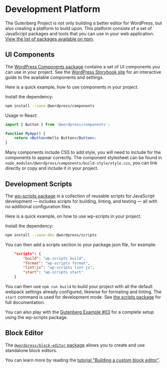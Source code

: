 # Development Platform

The Gutenberg Project is not only building a better editor for WordPress, but also creating a platform to build upon. This platform consists of a set of JavaScript packages and tools that you can use in your web application. [View the list of packages available on npm](https://www.npmjs.com/org/wordpress).

## UI Components

The [WordPress Components package](/packages/components/README.md) contains a set of UI components you can use in your project. See the [WordPress Storybook site](https://wordpress.github.io/gutenberg/) for an interactive guide to the available components and settings.

Here is a quick example, how to use components in your project.

Install the dependency:

```bash
npm install --save @wordpress/components
```

Usage in React:

```jsx
import { Button } from '@wordpress/components';

function MyApp() {
	return <Button>Hello Button</Button>;
}
```

Many components include CSS to add style, you will need to include for the components to appear correctly. The component stylesheet can be found in `node_modules/@wordpress/components/build-style/style.css`, you can link directly or copy and include it in your project.

## Development Scripts

The [wp-scripts package](https://developer.wordpress.org/block-editor/packages/packages-scripts/) is a collection of reusable scripts for JavaScript development — includes scripts for building, linting, and testing — all with no additional configuration files.

Here is a quick example, on how to use wp-scripts in your project.

Install the dependency:

```bash
npm install --save-dev @wordpress/scripts
```

You can then add a scripts section to your package.json file, for example:

```json
	"scripts": {
		"build": "wp-scripts build",
		"format": "wp-scripts format",
		"lint:js": "wp-scripts lint-js",
		"start": "wp-scripts start"
	}
```

You can then use `npm run build` to build your project with all the default webpack settings already configured, likewise for formating and linting. The `start` command is used for development mode. See [the scripts package](https://www.npmjs.com/package/@wordpress/scripts) for full documentation.

You can also play with the [Gutenberg Example #03](https://github.com/WordPress/gutenberg-examples/tree/HEAD/03-editable-esnext) for a complete setup using the wp-scripts package.

## Block Editor

The [`@wordpress/block-editor` package](https://developer.wordpress.org/block-editor/packages/packages-block-editor/) allows you to create and use standalone block editors.

You can learn more by reading the [tutorial "Building a custom block editor"](/docs/reference-guides/platform/custom-block-editor/README.md).

